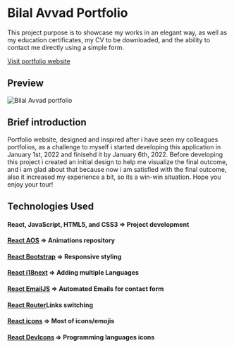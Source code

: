 # Bilal Avvad Portfolio

This project purpose is to showcase my works in an elegant way, as well as my education certificates, my CV to be downloaded, and the ability to contact me directly using a simple form.

[Visit portfolio website](https://awadbilal.github.io/portfolio/)

## Preview
![Bilal Avvad portfolio](https://github.com/awadbilal/portfolio/raw/master/src/locales/images/PORTGIF.gif)

## Brief introduction
Portfolio website, designed and inspired after i have seen my colleagues portfolios, as a challenge to myself i started developing this application in January 1st, 2022 and finisehd it by January 6th, 2022. Before developing this project i created an initial design to help me visualize the final outcome, and i am glad about that because now i am satisfied with the final outcome, also it increased my experience a bit, so its a win-win situation. Hope you enjoy your tour!

## Technologies Used

#### React, JavaScript, HTML5, and CSS3 => Project development
#### [React AOS](https://github.com/michalsnik/aos) => Animations repository
#### [React Bootstrap](https://react-bootstrap.github.io/) => Responsive styling
#### [React i18next](https://react.i18next.com/) => Adding multiple Languages
#### [React EmailJS](https://www.emailjs.com/) => Automated Emails for contact form
#### [React Router](https://v5.reactrouter.com/web/guides/quick-start)Links switching
#### [React icons](https://react-icons.github.io/react-icons) => Most of icons/emojis
#### [React DevIcons](https://fpoumian.github.io/react-devicon/) => Programming languages icons
